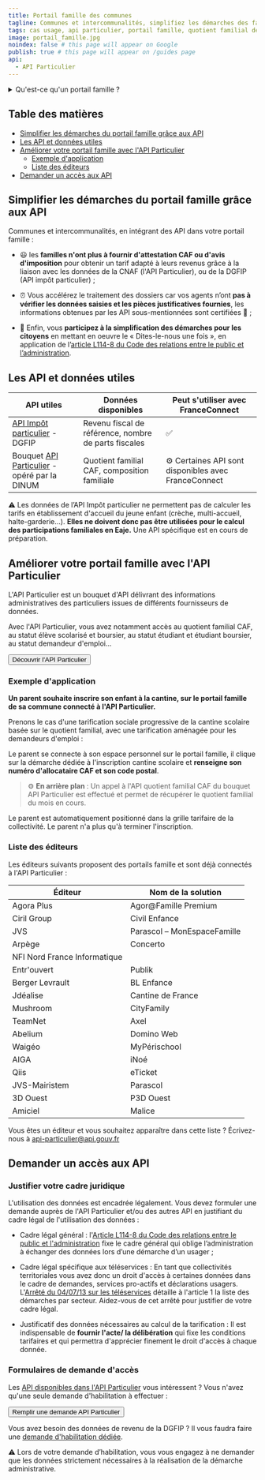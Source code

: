 ```yaml
---
title: Portail famille des communes
tagline: Communes et intercommunalités, simplifiez les démarches des familles en calculant automatiquement leur tarif de restauration scolaire, de crèches ou d'activités périscolaires ou municipales.
tags: cas usage, api particulier, portail famille, quotient familial dématérialisé, tarification restauration scolaire, tarification activités périscolaires
image: portail_famille.jpg
noindex: false # this page will appear on Google
publish: true # this page will appear on /guides page
api:
  - API Particulier
---
```


<details>
   <summary>Qu'est-ce qu'un portail famille ?</summary>

Les communes et intercommunalités mettent à disposition des habitants un portail famille permettant d'accéder à des services en ligne pour gérer l'inscription et la facturation des services proposés par la collectivité : la crèche, l'halte-garderie, les centres de loisirs, la restauration scolaire, les goûters, les études, le conservatoire, l'atelier beaux-arts etc..

Ce type de portail permet généralement de réserver et payer en ligne les factures liées aux activités péri- et extrascolaires, de suivre les paiements et de gérer les informations liées au compte de la famille. La tarification de ces activités est adaptée aux ressources de la famille.

Selon la politique tarifaire choisie, le calcul des tarifs est réalisé grâce au quotient familial de la Caisse d’allocations familiales (CAF) et/ou l'avis d'imposition (DGFIP) fournis par les citoyens.

</details>

## Table des matières

- [Simplifier les démarches du portail famille grâce aux API](#simplifier-les-demarches-du-portail-famille-grace-aux-API)
- [Les API et données utiles](#les-api-et-donnees-utiles)
- [Améliorer votre portail famille avec l'API Particulier](#ameliorer-votre-portail-famille-avec-l-api-particulier)
  - [Exemple d'application](#exemple-d-application)
  - [Liste des éditeurs](#liste-des-editeurs)
- [Demander un accès aux API](#demander-un-acces-aux-api)

## Simplifier les démarches du portail famille grâce aux API 

Communes et intercommunalités, en intégrant des API dans votre portail famille :

- 😃 les **familles n'ont plus à fournir d'attestation CAF ou d'avis d'imposition** pour obtenir un tarif adapté à leurs revenus grâce à la liaison avec les données de la CNAF (l'API Particulier), ou de la DGFIP (API impôt particulier) ;

- ⏰ Vous accélérez le traitement des dossiers car vos agents n’ont **pas à vérifier les données saisies et les pièces justificatives fournies**, les informations obtenues par les API sous-mentionnées sont certifiées 🔎 ;

- 🎯 Enfin, vous **participez à la simplification des démarches pour les citoyens** en mettant en oeuvre le « Dites-le-nous une fois », en application de l’[article L114-8 du Code des relations entre le public et l’administration](https://www.legifrance.gouv.fr/codes/article_lc/LEGIARTI000045213315).

## Les API et données utiles

| API utiles | Données disponibles |  Peut s'utiliser avec FranceConnect |
| --- | --- | --- |
| [API Impôt particulier](/les-api/impot-particulier) - DGFIP | Revenu fiscal de référence, nombre de parts fiscales | ✅ |
| Bouquet [API Particulier](https://particulier.api.gouv.fr/catalogue) - opéré par la DINUM | Quotient familial CAF, composition familiale| ⚙️ Certaines API sont disponibles avec FranceConnect |


⚠️ Les données de l’API Impôt particulier ne permettent pas de calculer les tarifs en établissement d'accueil du jeune enfant (crèche, multi-accueil, halte-garderie…). **Elles ne doivent donc pas être utilisées pour le calcul des participations familiales en Eaje.** Une API spécifique est en cours de préparation.

## Améliorer votre portail famille avec l'API Particulier

L'API Particulier est un bouquet d'API délivrant des informations administratives des particuliers issues de différents fournisseurs de données.

Avec l'API Particulier, vous avez notamment accès au quotient familial CAF, au statut élève scolarisé et boursier, au statut étudiant et étudiant boursier, au statut demandeur d'emploi...

<Button href="https://particulier.api.gouv.fr/catalogue">Découvrir l'API Particulier</Button>

### Exemple d'application

**Un parent souhaite inscrire son enfant à la cantine, sur le portail famille de sa commune connecté à l'API Particulier.**

Prenons le cas d'une tarification sociale progressive de la cantine scolaire basée sur le quotient familial, avec une tarification aménagée pour les demandeurs d'emploi :

Le parent se connecte à son espace personnel sur le portail famille, il clique sur la démarche dédiée à l'inscription cantine scolaire et **renseigne son numéro d'allocataire CAF et son code postal**.

> ⚙️ **En arrière plan** : Un appel à l'API quotient familial CAF du bouquet API Particulier est effectué et permet de récupérer le quotient familial du mois en cours.

Le parent est automatiquement positionné dans la grille tarifaire de la collectivité. Le parent n'a plus qu'à terminer l'inscription.


### Liste des éditeurs

Les éditeurs suivants proposent des portails famille et sont déjà connectés à l'API Particulier :

| Éditeur                      | Nom de la solution            |
| ---------------------------- | ----------------------------- |
| Agora Plus                   | Agor@Famille Premium          |
| Ciril Group                  | Civil Enfance                 |
| JVS                          | Parascol – MonEspaceFamille   |
| Arpège                       | Concerto                      |
| NFI Nord France Informatique |                               |
| Entr'ouvert                  | Publik                        |
| Berger Levrault              | BL Enfance                    |
| Jdéalise                     | Cantine de France             |
| Mushroom                     | CityFamily                    |
| TeamNet                      | Axel                          |
| Abelium                      | Domino Web                    |
| Waigéo                       | MyPérischool                  |
| AIGA                         | iNoé                          |
| Qiis                         | eTicket                       |
| JVS-Mairistem                | Parascol                      |
| 3D Ouest                     | P3D Ouest                     |
| Amiciel                      | Malice                        |

Vous êtes un éditeur et vous souhaitez apparaître dans cette liste ? Écrivez-nous à [api-particulier@api.gouv.fr](mailto:api-particulier@api.gouv.fr)

## Demander un accès aux API

### Justifier votre cadre juridique

L'utilisation des données est encadrée légalement. Vous devez formuler une demande auprès de l'API Particulier et/ou des autres API en justifiant du cadre légal de l'utilisation des données :

- Cadre légal général : l'[Article L114-8 du Code des relations entre le public et l'administration](https://www.legifrance.gouv.fr/codes/article_lc/LEGIARTI000045213315) fixe le cadre général qui oblige l’administration à échanger des données lors d’une démarche d’un usager ;

- Cadre légal spécifique aux téléservices : En tant que collectivités territoriales vous avez donc un droit d'accès à certaines données dans le cadre de demandes, services pro-actifs et déclarations usagers. 
L'[Arrêté du 04/07/13 sur les téléservices](https://www.legifrance.gouv.fr/loda/id/JORFTEXT000027697207/#:~:text=Dans%20les%20r%C3%A9sum%C3%A9s-,Arr%C3%AAt%C3%A9%20du%204%20juillet%202013%20autorisant%20la%20mise%20en%20%C5%93uvre,publiques%20locales%20dont%20ils%20sont) détaille à l'article 1 la liste des démarches par secteur. Aidez-vous de cet arrêté pour justifier de votre cadre légal.

- Justificatif des données nécessaires au calcul de la tarification : Il est indispensable de **fournir l'acte/ la délibération** qui fixe les conditions tarifaires et qui permettra d'apprécier finement le droit d'accès à chaque donnée.

### Formulaires de demande d'accès

Les [API disponibles dans l'API Particulier](https://particulier.api.gouv.fr/catalogue) vous intéressent ? Vous n'avez qu'une seule demande d'habilitation à effectuer : 

<Button href="https://datapass.api.gouv.fr/api-particulier">Remplir une demande API Particulier</Button>

Vous avez besoin des données de revenu de la DGFIP ? Il vous faudra faire une [demande d'habilitation dédiée](/les-api/impot-particulier).

⚠️ Lors de votre demande d’habilitation, vous vous engagez à ne demander que les données strictement nécessaires à la réalisation de la démarche administrative.
